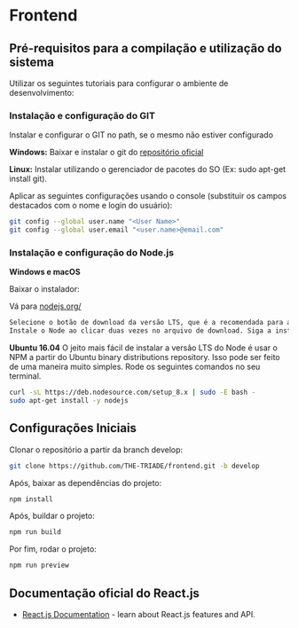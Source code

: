 # Frontend

## Pré-requisitos para a compilação e utilização do sistema

Utilizar os seguintes tutoriais para configurar o ambiente de desenvolvimento:

### Instalação e configuração do GIT
Instalar e configurar o GIT no path, se o mesmo não estiver configurado

**Windows:** Baixar e instalar o git do [repositório oficial](https://git-scm.com/downloads)

**Linux:** Instalar utilizando o gerenciador de pacotes do SO (Ex: sudo apt-get install git).

Aplicar as seguintes configurações usando o console (substituir os campos destacados com o nome e login do usuário):

```sh
git config --global user.name "<User Name>"
git config --global user.email "<user.name>@email.com"
```

### Instalação e configuração do Node.js

**Windows e macOS**

Baixar o instalador:

Vá para [nodejs.org/](https://nodejs.org/en/)
```sh
Selecione o botão de download da versão LTS, que é a recomendada para a maioria dos usuários.
Instale o Node ao clicar duas vezes no arquivo de download. Siga a instalação a partir das janelas que vão aparecer na sua tela.
```

**Ubuntu 16.04**
O jeito mais fácil de instalar a versão LTS do Node é usar o NPM a partir do Ubuntu binary distributions repository. Isso pode ser feito de uma maneira muito simples. Rode os seguintes comandos no seu terminal.

```sh
curl -sL https://deb.nodesource.com/setup_8.x | sudo -E bash -
sudo apt-get install -y nodejs
```

## Configurações Iniciais

Clonar o repositório a partir da branch develop:
```bash
git clone https://github.com/THE-TRIADE/frontend.git -b develop
```

Após, baixar as dependências do projeto:

```bash
npm install
```

Após, buildar o projeto:

```bash
npm run build
```

Por fim, rodar o projeto:

```bash
npm run preview
```


## Documentação oficial do React.js
- [React.js Documentation](https://react.dev/) - learn about React.js features and API.
